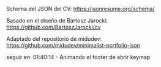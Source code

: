 Schema del JSON del CV:
https://jsonresume.org/schema/

Basado en el diseño de Bartosz Jarocki:
https://github.com/BartoszJarocki/cv

Adaptado del repositorio de midudev:
https://github.com/midudev/minimalist-portfolio-json

seguir en: 01:40:14 - Animando el footer de abrir keymap